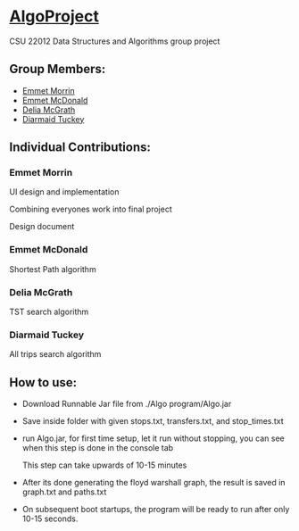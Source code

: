 # [AlgoProject](https://github.com/Unimuspanet/AlgoProject)
CSU 22012 Data Structures and Algorithms group project

## Group Members:
* [Emmet Morrin](https://github.com/Unimuspanet/)
* [Emmet McDonald](https://github.com/EmmetMcD)
* [Delia McGrath](https://github.com/dmcgrath19)
* [Diarmaid Tuckey](https://github.com/DiarmaidT)

## Individual Contributions:
### Emmet Morrin
UI design and implementation

Combining everyones work into final project

Design document

### Emmet McDonald
Shortest Path algorithm

### Delia McGrath
TST search algorithm

### Diarmaid Tuckey
All trips search algorithm

## How to use:
* Download Runnable Jar file from ./Algo program/Algo.jar
* Save inside folder with given stops.txt, transfers.txt, and stop_times.txt
* run Algo.jar, for first time setup, let it run without stopping, you can see when this step is done in the console tab
  
  This step can take upwards of 10-15 minutes
* After its done generating the floyd warshall graph, the result is saved in graph.txt and paths.txt
* On subsequent boot startups, the program will be ready to run after only 10-15 seconds.
